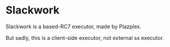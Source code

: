 # Slackwork
Slackwork is a based-RC7 executor, made by Plazplex.

But sadly, this is a client-side executor, not external ss executor.
